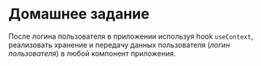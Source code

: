 # Домашнее задание

После логина пользователя в приложении используя hook `useContext`, 
реализовать хранение и передачу данных пользователя (_логин пользователя_) 
в любой компонент приложения.